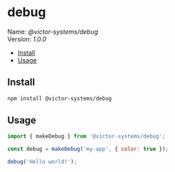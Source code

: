 # debug

Name: <i>@victor-systems/debug</i>
<br>
Version: <i>1.0.0</i>

- [Install](#install)
- [Usage](#usage)

## Install

```bash
npm install @victor-systems/debug
```

## Usage

```javascript
import { makeDebug } from '@victor-systems/debug';

const debug = makeDebug('my-app', { color: true });

debug('Hello world!');
```
